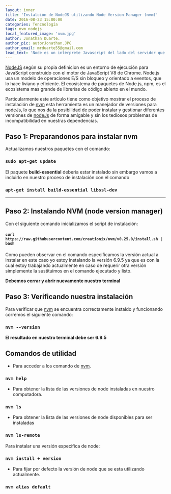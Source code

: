 ```yaml
---
layout: inner
title: 'Instalción de NodeJS utilizando Node Version Manager (nvm)'
date: 2016-08-23 15:00:00
categories: Tencnología
tags: nvm nodejs
local_featured_image: 'nvm.jpg'
author: Jonathan Duarte.
author_pic: autorJonathan.JPG
author_email: mrduarte55@gmail.com
lead_text: 'Node es un intérprete Javascript del lado del servidor que permitir a un programador construir aplicaciones altamente escalables y escribir código que maneje decenas de miles de conexiones simultáneas en una sola máquina física.'
---
```


[NodeJS][1] según su propia definicion es un entorno de ejecución para JavaScript construido con el motor de JavaScript V8 de Chrome. Node.js usa un modelo de operaciones E/S sin bloqueo y orientado a eventos, que lo hace liviano y eficiente. El ecosistema de paquetes de Node.js, npm, es el ecosistema mas grande de librerías de código abierto en el mundo.

Particularmente este artículo tiene como objetivo mostrar el proceso de instalación de [nvm][2] esta herramienta es un manejador de versiones para [nodeJs][1], lo que nos da la posibilidad de poder instalar y gestionar diferentes versiones de [nodeJs][1] de forma amigable y sin los tediosos problemas de incompatibilidad en nuestras dependencias.


## Paso 1: Preparandonos para instalar nvm
Actualizamos nuestros paquetes con el comando:

### `sudo apt-get update` ###  

El paquete **build-essential** deberia estar instalado sin embargo vamos a incluirlo en nuestro proceso de instalación con el comando  

### `apt-get install build-essential libssl-dev` ###
---


## Paso 2: Instalando NVM (node version manager)
Con el siguiente comando inicializamos el script de instalación:

#### `curl https://raw.githubusercontent.com/creationix/nvm/v0.25.0/install.sh | bash` ####

Como pueden observar en el comando especificamos la versión actual a instalar en este caso yo estoy instalando la versión 6.9.5 ya que es con la cual estoy trabajando actualmente en caso de requerir otra versión simplemente la sustituimos en el comando ejecutado y listo.

**Debemos cerrar y abrir nuevamente nuestro terminal**

## Paso 3: Verificando nuestra instalación

Para verificar que [nvm][2] se encuentra correctamente instaldo y funcionando corremos el siguiente comando:

### `nvm --version` ###


**El resultado en nuestro terminal debe ser 6.9.5**

## Comandos de utilidad

- Para acceder a los comando de [nvm][2].

### `nvm help` ###

- Para obtener la lista de las versiones de node instaladas en nuestro computadora.

### `nvm ls` ###

- Para obtener la lista de las versiones de node disponibles para ser instaladas

### `nvm ls-remote` ###

Para instalar una versión especifica de node:

### `nvm install + version ` ###

- Para fijar por defecto la versión de node que se esta utilizando actualmente.

### `nvm alias default` ###

[1]:https://nodejs.org/es/
[2]:https://github.com/creationix/nvm
